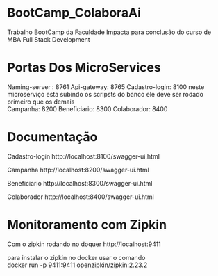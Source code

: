 # BootCamp_ColaboraAi
Trabalho BootCamp da Faculdade Impacta para conclusão do curso de MBA Full Stack Development

# Portas Dos MicroServices

Naming-server : 8761 
Api-gateway: 8765
Cadastro-login: 8100 neste microserviço esta subindo os scripsts do banco ele deve ser rodado primeiro que os demais  
Campanha: 8200
Beneficiario: 8300
Colaborador: 8400

# Documentação
Cadastro-login
http://localhost:8100/swagger-ui.html   

Campanha
http://localhost:8200/swagger-ui.html   

Beneficiario
http://localhost:8300/swagger-ui.html   

Colaborador
http://localhost:8400/swagger-ui.html

# Monitoramento com Zipkin
Com o zipkin rodando no doquer
http://localhost:9411

para instalar o zipkin no docker usar o comando   
docker run -p 9411:9411 openzipkin/zipkin:2.23.2 
